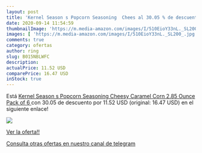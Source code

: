 ```yaml
---
layout: post
title: 'Kernel Season s Popcorn Seasoning  Chees al 30.05 % de descuento'
date: 2020-09-14 11:54:59
thumbnailImage: 'https://m.media-amazon.com/images/I/510EioY33nL._SL200_.jpg'
images: [ 'https://m.media-amazon.com/images/I/510EioY33nL._SL200_.jpg' ]
comments: true
category: ofertas
author: ring
slug: B015NBLWFC
description:
actualPrice: 11.52 USD
comparePrice: 16.47 USD
inStock: true
---
```


Está [Kernel Season s Popcorn Seasoning  Cheesy Caramel Corn  2.85 Ounce  Pack of 6 ](https://www.amazon.com/dp/B015NBLWFC/?tag=redken08-20) con 30.05 de descuento por 11.52 USD (original: 16.47 USD) en el siguiente enlace!

[![](https://m.media-amazon.com/images/I/510EioY33nL._SL200_.jpg)](https://www.amazon.com/dp/B015NBLWFC/?tag=redken08-20)

[Ver la oferta!!](https://www.amazon.com/dp/B015NBLWFC/?tag=redken08-20)

[Consulta otras ofertas en nuestro canal de telegram](https://t.me/s/ofertas25)
